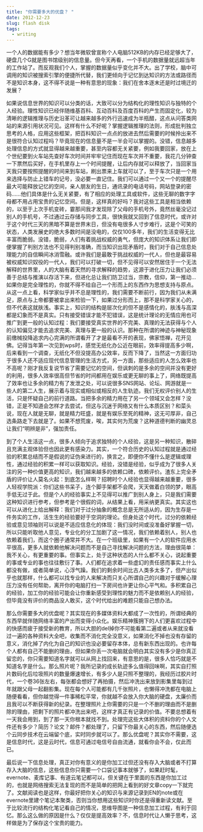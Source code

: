 ```yaml
---
title: "你需要多大的优盘？ "
date: 2012-12-23
slug: flash disk
tags:
  - writing
---
```


一个人的数据能有多少？想当年微软曾宣称个人电脑512KB的内存已经足够大了，硬盘几个G就是图书馆级别的信息量。但今天再看，一个手机的数据量就远超当年的工作站了。而反观我们个人，掌握的数据量似乎变化并不大。出了学校，脑中可调用的知识被搜索引擎的便捷所代替，我们更倾向于记忆到达知识的方法或路径而不是知识本身，这不得不说是一种有意思的现象：我们在舍本逐末还是时过境迁的发展？

如果说信息世界的知识可以分类的话，大致可以分为结构化的理性知识与独特的个人经验。理性知识已经伴随维基百科、互动百科及百度百科的产生而固定化，较为清晰的逻辑推理与历史沿革可让越来越多的外行迅速成为半瓶醋，这点从问答类网站的来源引用状况可见。这样有什么不好呢？掌握逻辑推理的法则，形成批判独立思考的人格，应用这些框架，把百科知识一点点的放进去然后需要的时候拎出来不是很符合认知过程吗？毕竟现在的信息量不是一半会可以掌握的。没错，信息越多处理信息的方式就显得越来越重要，甚至内容都无关紧要，例如我要回家，放在上个世纪要到火车站先查好车次时间并牢牢记住而现在车次并不重要，我花几分钟查一下票然后买好，在手机里存上一个时间提醒，让后内存就可以释放了，当回家当天我只要按照提醒的时间来到车站，刷出票来上车就可以了，至于车次只是一个用来选择与防止上错车的记号，没必要一直记住。我们可以通过一个又一个的提醒尽最大可能释放记忆的空间，亲人朋友的生日，通讯录的电话号码，网站登录的密码……他们具体是什么无关紧要，有了相应的处理工具或软件，这些无聊的数字字母都不用占用宝贵的记忆空间。但是，这样真的好吗？我对这些工具是相当依赖的，以至于上次手机变砖，霎那间我才发现除了父母的手机号外，竟然丝毫没记过别人的手机号，不过通过云存储与同步工具，很快我就又回到了信息时代，或许对于这个时代三天的黑暗不算是世界末日，但没有电很多人寸步难行，这是个可笑的状态，人类发展史的绝大多数时间是没电的，仅仅100多年，我们的生活变得无比丰富而脆弱。没错，脆弱，人们有着挑战权威的勇气，但庞大的知识体系让我们即便掌握了判别方法也不见得判别准确，而当知识出现矛盾时，我们对于自己信息处理能力的自信瞬间冰消雪融。或许我们是最敢于挑战权威的一代人，但也是最容易被权威知识奴役的一代人，我们可以打破一切，但不见得可以安然居住于一个无法解释的世界里，人的大脑有着天然的寻求解释的趋势，这源于进化压力让我们必须善于总结与推演以存活下来，但进化总让我们防卫过当，宗教，信仰，第一推动…如果你是完全理性的，你就不得不给自己一个形而上的东西作为思想支持与原点。从这一点上看，科学家似乎并不总是理性的，我们需要不断前行，因为我们从未满足，原点与上帝都要被拿出来检验一下，如果过分形而上，那不是科学家关心的，但不代表这就肤浅。事实上，知识的结构是层次化的但不是感情化的，肤浅与高深都是幻象而不是真实。只有接受错误才能不犯错误，这是统计理论的无情应用也可推广到更一般的认知过程：我们要接受真实世界的不完美、真理的无法获得与个人的认知偏见才能去追求完美、真理与更一般的认识。那种在所谓的神迹与神秘现象前缴械投降追求内心完满的所谓看开了才是最看不开的表现，佛家悟禅，花开见佛。记得当年第一次见到wps时，感觉无纸化办公近在眼前，效率得提高多少啊，后来看到一个调查，无纸化不但没提高办公效率，反而下降了，当然这一方面归功于很多人还不适应现代信息管理的生活方式，另一方面，那些适应的人怎么效率也不高呢？刚才我反复说节省了需要记忆的空间，但讽刺的是多余的空间并没有更好的利用，很多人效率很高但节省的时间都用在娱乐或更无聊的事上了，网络既提高了效率也让多余的精力有了发泄之处，可以说很多SNS网站、论坛、网游就是一些人的第二人生，展示着与现实或相似或相反的人生轨迹。我们无权评价别人的生活，只是怀疑自己的前行道路。当把多余的精力用在了另一个领域又会怎样？没错，正是不知道会怎样才去尝试，但这与沉迷于网络又有什么本质区别？和菜头说，现在人就是无聊，就是精力旺盛，就是有娱乐至死的精神，这无可厚非，自己选条路走下去就是了。如果不想荒废，唉，其实何为荒废？这种道德判断的幽灵总让我们“明辨是非”，强加责任。

到了个人生活这一点，很多人倾向于追求独特的个人经验，这是另一种知识，散碎且充满主观体验但也因此更有感染力。其实，一个符合历史的认知过程就是通过经验的积累总结而不是假说的证伪来进行的，换言之，即便你不懂什么是逻辑或理性，通过经验的积累一样可以获取知识。经验，没错是经验，似乎成为了很多人关注的另一种价值更高的知识，我们越来越多的依赖口碑，依赖评价。渣东上完全矛盾的评价让人莫名火起：到底怎么样啊？招聘时个人经验也显得越来越重要，很多人轻视学院派：你们这些书呆子，连个脚手架都不会爬，天天做着白领的梦，眼高手低无过于此。但是个人的经验事实上不见得可以推广到别人身上，只是我们需要这种知识进行参考，但参考是个很假的词，从结果上看，用采纳更真实。其实这也可以从进化上给出解释：我们对于过分抽象的概念总是无所适从的，因为生存是一件务实的工作，活生生的经验要好于空洞的理论。但身处这个时代，过分的依赖经验或意见领袖则可以说是不适应信息化的体现：我们没时间或没准备好掌握一切，所以只能听取他人意见，专业化的分工加剧了这一情况，我们依赖着别人，别人也依赖着我们，而这个圈子通常并不大。在一个班级里，如果有一个人的软件应用水平很高，更多人就依赖他解决问题而不是自己寻找解决问题的方法，理由很简单：我不关心，有更重要的事。但事实上，处于这种状态的人什么都不关心，说起重要的事或专业的事也往往敷衍了事。人们都在追求着一些虚幻的责任感而事实上什么都没有做，或者简单说，心浮气躁。我们的剩余时间比古人类多太多了，但产出似乎也就那样，什么都可以找专业的人来解决而只关心所谓自己的兴趣对于缓解心理压力没有任何帮助，离开你的电脑打扫一下房间也许更让你心平气和。多积累自己的经验，加工你的经验可能会让你重新感受到理性的魅力而不是依赖别人的经验，但毕竟没有评价的商品没人敢买，这个时代给出的难题只能自己想办法。

那么你需要多大的优盘呢？其实现在的多媒体资料大都成了一次性的，所谓经典的东西早就伴随网络丰富的产出而变得小众化。娱乐精神簇拥下的人们更喜欢过程中的快感而疲于接受新的教育，所以大胆的del掉你不可能看第二遍或者从来就没看过一遍的各种资料大全吧，收集而不消化完全没意义，如果消化不掉也没有存留的意义，消化掉了内化为自己的知识也没必要留存本体，总有新东西出现的。也许每个人都有自己不能删的理由，但如果你丢一次电脑就会明白其实没有多少是你真正留恋的，你只需要知道名字就可以从网上找回来，有意思的是，很多人恰巧就是不知道名字是什么。那么照片呢？我所记录的成长轨迹多么值得回味啊，其实自打照片数码化后垃圾照片的数量爆速增长，有多少人是只照不整理的，我经历过胶片时代，一个卷36张左右，每张都会想好了再拍摄，然后冲洗出来放到影集里每到过年就跟父母一起翻影集。现在每个人可能都有几千张照片，也懒得冲洗都在电脑上随便看看，但你越觉得一件事稀松平常，你就越不会放入你大脑的硬盘，太廉价而且我可以不断获得新的纪录。在整理照片上你需要的只是一个不删的理由而不是删除的理由，把剩下的照片都冲洗出来吧，这样才真正有记录的价值。不要总想着有一天我会用到，到了那一天你根本就找不到。处理完这些大体积的资料你的个人文件还有多少？简历？论文？邮件？都处理了，只留下你最关心的东西，然后随便选个云同步技术在云端留个底，实时同步就可以了。那么优盘呢？其实你不需要，这是信息时代，这是云时代，信息可通过电信号自由流通，就看你会不会，仅此而已。

最后说一下信息处理，真正对你有意义的是你加工过但还没有存入大脑或者不打算存入大脑的信息，这些信息你只需要一个口袋记事本就够了，如果赶时髦，evernote、麦库记事、有道云笔记都可以，但关键在于里面的东西是你加工过的，也就是网络搜索无法复现的而不是简单的把网上看到的好文章copy一下就完了。文献阅读也是这样，你最好把你关心的知识与来源记录到EN的note或在evernote里建个笔记本聚类，否则当你想用这些知识时你还是得重新读文献。至于比较流行的结构化笔记看自己的情况，思维导图是一种信息加工过程，有利于回忆。那么这么做的原因是什么？仅仅是提高效率？不，信息时代让人懒于思考，这样做是为了保存这个宝贵的能力。
